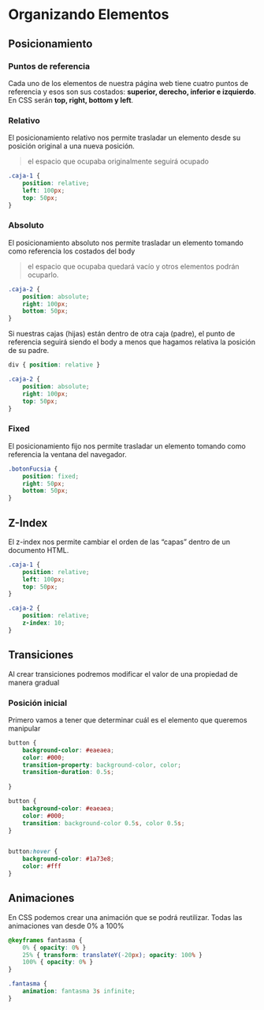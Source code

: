 # Organizando Elementos

## Posicionamiento

### Puntos de referencia
Cada uno de los elementos de nuestra página web tiene cuatro puntos de referencia y esos son sus costados: **superior, derecho, inferior e izquierdo**. 
En CSS serán **top, right, bottom y left**.

### Relativo
El posicionamiento relativo nos permite trasladar un elemento desde su posición original a una nueva posición.

> el espacio que ocupaba originalmente seguirá ocupado

```css
.caja-1 {
    position: relative;
    left: 100px;
    top: 50px;
}

```

### Absoluto
El posicionamiento absoluto nos permite trasladar un elemento tomando como referencia los costados del body

>el espacio que ocupaba quedará vacío y otros elementos podrán ocuparlo.


```css
.caja-2 {
    position: absolute;
    right: 100px;
    bottom: 50px;
}

```

Si nuestras cajas (hijas) están dentro de otra caja (padre), el punto de referencia seguirá siendo el body a menos que hagamos relativa la posición de su padre.

```css
div { position: relative }

.caja-2 {
    position: absolute;
    right: 100px;
    top: 50px;
}

```

### Fixed
El posicionamiento fijo nos permite trasladar un elemento tomando como referencia la ventana del navegador.
```css
.botonFucsia {
    position: fixed;
    right: 50px;
    bottom: 50px;
}

```

## Z-Index

El z-index nos permite cambiar el orden de las “capas” dentro de un documento HTML. 

```css
.caja-1 {
    position: relative;
    left: 100px;
    top: 50px;
}

.caja-2 {
    position: relative;
    z-index: 10;
}

```
## Transiciones

Al crear transiciones podremos modificar el valor de una propiedad de manera gradual
### Posición inicial
Primero vamos a tener que determinar cuál es el elemento que queremos manipular

```css
button {
    background-color: #eaeaea;
	color: #000;
    transition-property: background-color, color;
	transition-duration: 0.5s;
    
}

button {
    background-color: #eaeaea;
	color: #000;
	transition: background-color 0.5s, color 0.5s;
}


button:hover {
    background-color: #1a73e8;
    color: #fff
}

```


## Animaciones
En CSS podemos crear una animación que se podrá reutilizar.
Todas las animaciones van desde 0% a 100%

```css
@keyframes fantasma {
    0% { opacity: 0% }
    25% { transform: translateY(-20px); opacity: 100% }
    100% { opacity: 0% }
}

.fantasma {
    animation: fantasma 3s infinite;
}

```